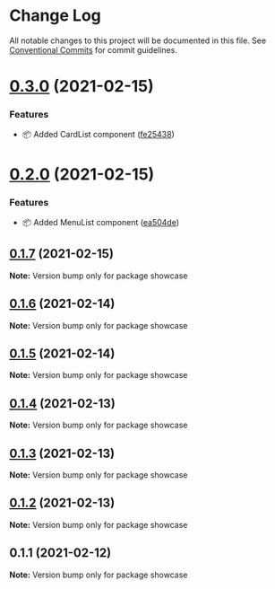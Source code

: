 # Change Log

All notable changes to this project will be documented in this file.
See [Conventional Commits](https://conventionalcommits.org) for commit guidelines.

# [0.3.0](https://github.com/qualipsolutions/snapdev-ui/compare/showcase@0.2.0...showcase@0.3.0) (2021-02-15)


### Features

* :package: Added CardList component ([fe25438](https://github.com/qualipsolutions/snapdev-ui/commit/fe25438151b0333d1a6cd2a078a0656d0377875e))





# [0.2.0](https://github.com/qualipsolutions/snapdev-ui/compare/showcase@0.1.7...showcase@0.2.0) (2021-02-15)


### Features

* :package: Added MenuList component ([ea504de](https://github.com/qualipsolutions/snapdev-ui/commit/ea504de3815e0bdb778c42b8085954e2ab84a1f7))





## [0.1.7](https://github.com/qualipsolutions/snapdev-ui/compare/showcase@0.1.6...showcase@0.1.7) (2021-02-15)

**Note:** Version bump only for package showcase





## [0.1.6](https://github.com/qualipsolutions/snapdev-ui/compare/showcase@0.1.5...showcase@0.1.6) (2021-02-14)

**Note:** Version bump only for package showcase





## [0.1.5](https://github.com/qualipsolutions/snapdev-ui/compare/showcase@0.1.4...showcase@0.1.5) (2021-02-14)

**Note:** Version bump only for package showcase





## [0.1.4](https://github.com/qualipsolutions/snapdev-ui/compare/showcase@0.1.3...showcase@0.1.4) (2021-02-13)

**Note:** Version bump only for package showcase





## [0.1.3](https://github.com/qualipsolutions/snapdev-ui/compare/showcase@0.1.2...showcase@0.1.3) (2021-02-13)

**Note:** Version bump only for package showcase





## [0.1.2](https://github.com/qualipsolutions/snapdev-ui/compare/showcase@0.1.1...showcase@0.1.2) (2021-02-13)

**Note:** Version bump only for package showcase





## 0.1.1 (2021-02-12)

**Note:** Version bump only for package showcase
